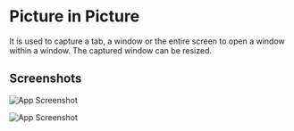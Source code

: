 # Picture in Picture
It is used to capture a tab, a window or the entire screen to open a window within a window. The captured window can be resized.
## Screenshots

![App Screenshot](https://i.ibb.co/RYCtnT3/pc1.jpg)

![App Screenshot](https://i.ibb.co/pLg7Cjt/pc2.jpg)